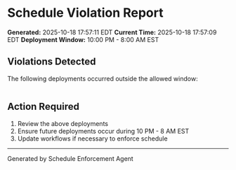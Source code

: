 # Schedule Violation Report

**Generated:** 2025-10-18 17:57:11 EDT
**Current Time:** 2025-10-18 17:57:09 EDT
**Deployment Window:** 10:00 PM - 8:00 AM EST

## Violations Detected

The following deployments occurred outside the allowed window:

```

```

## Action Required

1. Review the above deployments
2. Ensure future deployments occur during 10 PM - 8 AM EST
3. Update workflows if necessary to enforce schedule

---

Generated by Schedule Enforcement Agent
